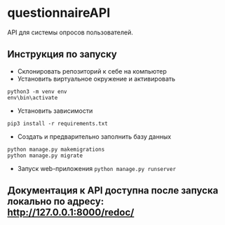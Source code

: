 # questionnaireAPI
API для системы опросов пользователей.


## Инструкция по запуску
  - Склонировать репозиторий к себе на компьютер
  - Установить виртуальное окружение и активировать
```shell
python3 -m venv env
env\bin\activate
```
  - Установить зависимости
```shell
pip3 install -r requirements.txt
```
  - Создать и предварительно заполнить базу данных
```shell
python manage.py makemigrations
python manage.py migrate
```
  - Запуск web-приложения
```python manage.py runserver```

## Документация к API доступна после запуска локально по адресу: http://127.0.0.1:8000/redoc/
